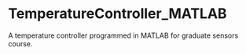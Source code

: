 # TemperatureController_MATLAB
A temperature controller programmed in MATLAB for graduate sensors course.
